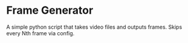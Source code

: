 # Frame Generator
A simple python script that takes video files and outputs frames. Skips every Nth frame via config.
